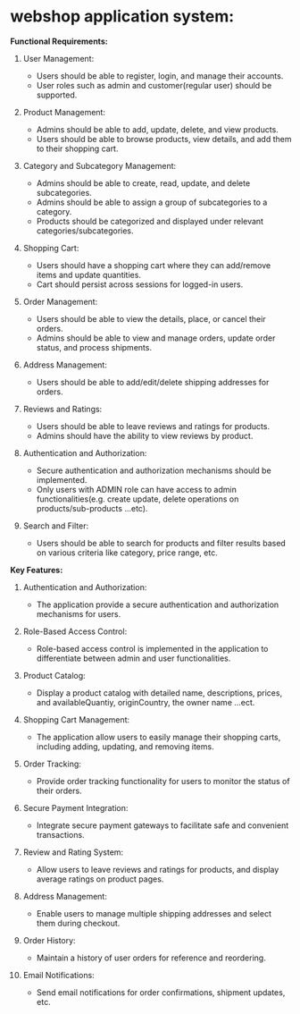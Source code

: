 # webshop application system:

**Functional Requirements:**

1. User Management:
   - Users should be able to register, login, and manage their accounts.
   - User roles such as admin and customer(regular user) should be supported.

2. Product Management:
   - Admins should be able to add, update, delete, and view products.
   - Users should be able to browse products, view details, and add them to their shopping cart.

3. Category and Subcategory Management:
   - Admins should be able to create, read, update, and delete subcategories.
   - Admins should be able to assign a group of subcategories to a category.
   - Products should be categorized and displayed under relevant categories/subcategories.

4. Shopping Cart:
   - Users should have a shopping cart where they can add/remove items and update quantities.
   - Cart should persist across sessions for logged-in users.

5. Order Management:
   - Users should be able to view the details, place, or cancel their orders.
   - Admins should be able to view and manage orders, update order status, and process shipments.

6. Address Management:
   - Users should be able to add/edit/delete shipping addresses for orders.

7. Reviews and Ratings:
   - Users should be able to leave reviews and ratings for products.
   - Admins should have the ability to view reviews by product.

8. Authentication and Authorization:
   - Secure authentication and authorization mechanisms should be implemented.
   - Only users with ADMIN role can have access to admin functionalities(e.g. create update, delete operations on products/sub-products ...etc).

9. Search and Filter:
   - Users should be able to search for products and filter results based on various criteria like category, price range, etc.







**Key Features:**

1. Authentication and Authorization:
   - The application provide a secure authentication and authorization mechanisms for users.

2. Role-Based Access Control:
   - Role-based access control is implemented in the application to differentiate between admin and user functionalities.

3. Product Catalog:
   - Display a product catalog with detailed name, descriptions, prices, and availableQuantiy, originCountry, the owner name ...ect.

4. Shopping Cart Management:
   - The application allow users to easily manage their shopping carts, including adding, updating, and removing items.

5. Order Tracking:
   - Provide order tracking functionality for users to monitor the status of their orders.

6. Secure Payment Integration:
   - Integrate secure payment gateways to facilitate safe and convenient transactions.

7. Review and Rating System:
   - Allow users to leave reviews and ratings for products, and display average ratings on product pages.

8. Address Management:
    - Enable users to manage multiple shipping addresses and select them during checkout.

9. Order History:
    - Maintain a history of user orders for reference and reordering.

10. Email Notifications:
    - Send email notifications for order confirmations, shipment updates, etc.